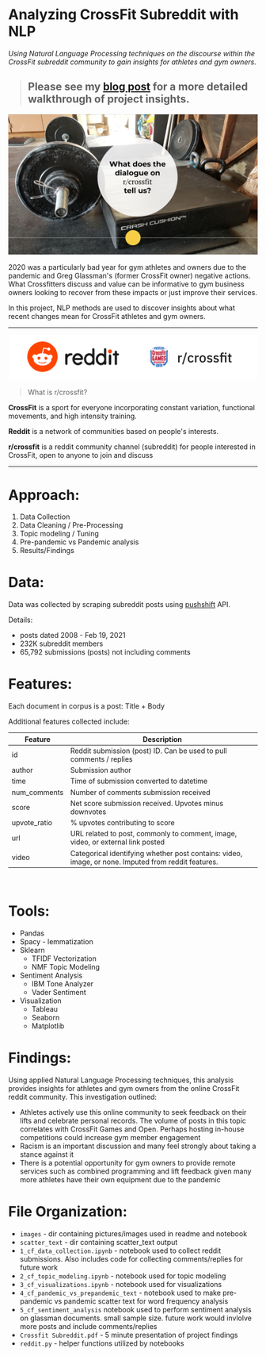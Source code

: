 # Analyzing CrossFit Subreddit with NLP

*Using Natural Language Processing techniques on the discourse within the CrossFit subreddit community to gain insights for athletes and gym owners.*

> ## **Please see my [blog post](https://gretteljuarez.medium.com/analyzing-crossfit-subreddit-with-nlp-4a4e9f008518) for a more detailed walkthrough of project insights.**

![](./images/garage_gym.png)

2020 was a particularly bad year for gym athletes and owners due to the pandemic and Greg Glassman's (former CrossFit owner) negative actions. What Crossfitters discuss and value can be informative to gym business owners looking to recover from these impacts or just improve their services.

In this project, NLP methods are used to discover insights about what recent changes mean for CrossFit athletes and gym owners.

---

<div style="text-align:center"><img src="./images/rcrossfit.png" /></div>

> What is r/crossfit?

**CrossFit** is a sport for everyone incorporating constant variation, functional movements, and high intensity training.

**Reddit** is a network of communities based on people's interests.

**r/crossfit** is a reddit community channel (subreddit) for people interested in CrossFit, open to anyone to join and discuss

---
# Approach:

1. Data Collection
2. Data Cleaning / Pre-Processing
4. Topic modeling / Tuning
4. Pre-pandemic vs Pandemic analysis
5. Results/Findings

# Data:

Data was collected by scraping subreddit posts using [pushshift](https://www.reddit.com/r/pushshift/comments/bcxguf/new_to_pushshift_read_this_faq/) API.

Details:
- posts dated 2008 - Feb 19, 2021
- 232K subreddit members
- 65,792 submissions (posts) not including comments

# Features:

Each document in corpus is a post: Title + Body

Additional features collected include:

| Feature | Description
| --------------- | --------------
| id | Reddit submission (post) ID. Can be used to pull comments / replies
| author | Submission author
| time | Time of submission converted to datetime
| num_comments | Number of comments submission received
| score | Net score submission received. Upvotes minus downvotes
| upvote_ratio | % upvotes contributing to score
| url | URL related to post, commonly to comment, image, video, or external link posted
| video | Categorical identifying whether post contains: video, image, or none. Imputed from reddit features.
<br/>

# Tools:

- Pandas
- Spacy - lemmatization
- Sklearn
    - TFIDF Vectorization
    - NMF Topic Modeling
- Sentiment Analysis
    - IBM Tone Analyzer
    - Vader Sentiment
- Visualization
    - Tableau
    - Seaborn
    - Matplotlib

# Findings:

Using applied Natural Language Processing techniques, this analysis provides insights for athletes and gym owners from the online CrossFit reddit community. This investigation outlined:
- Athletes actively use this online community to seek feedback on their lifts and celebrate personal records. The volume of posts in this topic correlates with CrossFit Games and Open. Perhaps hosting in-house competitions could increase gym member engagement
- Racism is an important discussion and many feel strongly about taking a stance against it
- There is a potential opportunity for gym owners to provide remote services such as combined programming and lift feedback given many more athletes have their own equipment due to the pandemic


# File Organization:
- ```images``` - dir containing pictures/images used in readme and notebook
- ```scatter_text``` - dir containing scatter_text output
- ```1_cf_data_collection.ipynb``` - notebook used to collect reddit submissions. Also includes code for collecting comments/replies for future work
- ```2_cf_topic_modeling.ipynb``` - notebook used for topic modeling
- ```3_cf_visualizations.ipynb``` - notebook used for visualizations
- ```4_cf_pandemic_vs_prepandemic_text``` - notebook used to make pre-pandemic vs pandemic scatter text for word frequency analysis
- ```5_cf_sentiment_analysis``` notebook used to perform sentiment analysis on glassman documents. small sample size. future work would invlolve more posts and include comments/replies
- ```Crossfit Subreddit.pdf``` - 5 minute presentation of project findings
- ```reddit.py``` - helper functions utilized by notebooks


